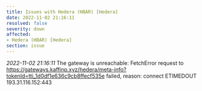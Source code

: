 ```yaml
---
title: Issues with Hedera (HBAR) [Hedera]
date: 2022-11-02 21:16:11
resolved: false
severity: down
affected:
- Hedera (HBAR) [Hedera]
section: issue
---
```


*2022-11-02 21:16:11* The gateway is unreachable: FetchError request to https://gateways.kaffinp.xyz/hedera/meta-info?tokenId=tti_1d0df1e636c9cb8ffecf535e failed, reason: connect ETIMEDOUT 193.31.116.152:443